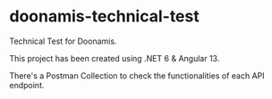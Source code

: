 # doonamis-technical-test

Technical Test for Doonamis.

This project has been created using .NET 6 & Angular 13.

There's a Postman Collection to check the functionalities of each API endpoint.
